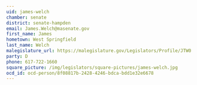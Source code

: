 ```yaml
---
uid: james-welch
chamber: senate
district: senate-hampden
email: James.Welch@masenate.gov
first_name: James
hometown: West Springfield
last_name: Welch
malegislature_url: https://malegislature.gov/Legislators/Profile/JTW0
party: D
phone: 617-722-1660
square_picture: /img/legislators/square-pictures/james-welch.jpg
ocd_id: ocd-person/8f08817b-2428-4246-bdca-bdd1e32e6678
---
```

